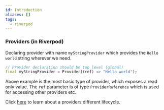```yaml
---
id: Introduction
aliases: []
tags:
  - riverpod
---
```


### Providers (in Riverpod)

Declaring provider with name `myStringProvider` which provides the `Hello world` string wherever we need.

```dart
// Provider declaration should be top level (global)
final myStringProvider = Provider((ref) => "Hello world");
```

Above example is the most basic type of provider, which exposes a read only value. The `ref` parameter is of type `ProviderReference` which is used for accessing other providers etc.

Click [here](./Provider%20lifecycle) to learn about a providers different lifecycle.
